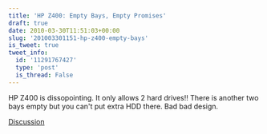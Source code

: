 ```yaml
---
title: 'HP Z400: Empty Bays, Empty Promises'
draft: true
date: 2010-03-30T11:51:03+00:00
slug: '201003301151-hp-z400-empty-bays'
is_tweet: true
tweet_info:
  id: '11291767427'
  type: 'post'
  is_thread: False
---
```




HP Z400 is dissopointing. It only allows 2 hard drives!! There is another two bays empty but you can't put extra HDD there. Bad bad design.

[Discussion](https://x.com/sytelus/status/11291767427)
